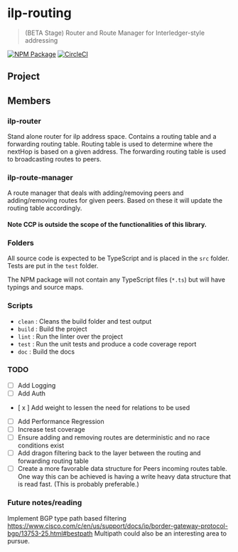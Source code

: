 # ilp-routing
> (BETA Stage) Router and Route Manager for Interledger-style addressing

[![NPM Package](https://img.shields.io/npm/v/ilp-routing.svg?style=flat)](https://npmjs.org/package/ilp-routing)
[![CircleCI](https://circleci.com/gh/interledgerjs/ilp-routing.svg?style=shield)](https://circleci.com/gh/interledgerjs/ilp-routing)

<!-- ## Usage

```js
// TypeScript
import Router from 'ilp-router'

``` -->

## Project


## Members

### ilp-router
Stand alone router for ilp address space. Contains a routing table and a forwarding routing table. Routing table is used to determine where the nextHop is based on a given address. The forwarding routing table is used to broadcasting routes to peers.

### ilp-route-manager
A route manager that deals with adding/removing peers and adding/removing routes for given peers. Based on these it will update the routing table accordingly.

#### Note CCP is outside the scope of the functionalities of this library.

### Folders

All source code is expected to be TypeScript and is placed in the `src` folder. Tests are put in the `test` folder.

The NPM package will not contain any TypeScript files (`*.ts`) but will have typings and source maps.

### Scripts

  - `clean` : Cleans the build folder and test output
  - `build` : Build the project
  - `lint`  : Run the linter over the project
  - `test`  : Run the unit tests and produce a code coverage report
  - `doc`   : Build the docs

### TODO
- [ ] Add Logging
- [ ] Add Auth
- [ x ] Add weight to lessen the need for relations to be used
- [ ] Add Performance Regression
- [ ] Increase test coverage
- [ ] Ensure adding and removing routes are deterministic and no race conditions exist
- [ ] Add dragon filtering back to the layer between the routing and forwarding routing table
- [ ] Create a more favorable data structure for Peers incoming routes table. One way this can be achieved is having a write heavy data structure that is read fast. (This is probably preferable.)

### Future notes/reading
Implement BGP type path based filtering
https://www.cisco.com/c/en/us/support/docs/ip/border-gateway-protocol-bgp/13753-25.html#bestpath
Multipath could also be an interesting area to pursue.